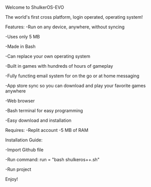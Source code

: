Welcome to ShulkerOS-EVO

The world's first cross platform, login operated, operating system!

Features:
-Run on any device, anywhere, without syncing

-Uses only 5 MB

-Made in Bash

-Can replace your own operating system

-Built in games with hundreds of hours of gameplay

-Fully functing email system for on the go or at home messaging

-App store sync so you can download and play your favorite games anywhere

-Web browser

-Bash terminal for easy programming

-Easy download and installation

Requires:
-Replit account
-5 MB of RAM

Installation Guide:

-Import Github file

-Run command:
run = "bash shulkeros++.sh"

-Run project

Enjoy!